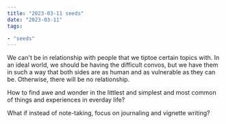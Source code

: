 ```yaml
---
title: "2023-03-11 seeds"
date: "2023-03-11"
tags:

- "seeds"
---
```


We can't be in relationship with people that we tiptoe certain topics with. In an ideal world, we should be having the difficult convos, but we have them in such a way that both sides are as human and as vulnerable as they can be. Otherwise, there will be no relationship.

How to find awe and wonder in the littlest and simplest and most common of things and experiences in everday life?

What if instead of note-taking, focus on journaling and vignette writing?